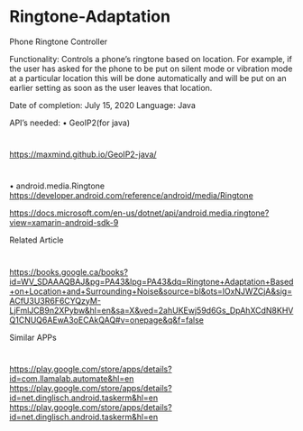 # Ringtone-Adaptation

Phone Ringtone Controller

Functionality: Controls a phone’s ringtone based on location. For example, if the user has asked for the phone to be put on silent mode or vibration mode at a particular location this will be done automatically and will be put on an earlier setting as soon as the user leaves that location.

Date of completion: July 15, 2020
Language: Java

API’s needed:
•	GeoIP2(for java)
#
https://maxmind.github.io/GeoIP2-java/

#
•	android.media.Ringtone 
https://developer.android.com/reference/android/media/Ringtone

https://docs.microsoft.com/en-us/dotnet/api/android.media.ringtone?view=xamarin-android-sdk-9


Related Article
#
https://books.google.ca/books?id=WV_SDAAAQBAJ&pg=PA43&lpg=PA43&dq=Ringtone+Adaptation+Based+on+Location+and+Surrounding+Noise&source=bl&ots=lOxNJWZCjA&sig=ACfU3U3R6F6CYQzyM-LjFmlJCB9n2XPybw&hl=en&sa=X&ved=2ahUKEwj59d6Gs_DpAhXCdN8KHVQ1CNUQ6AEwA3oECAkQAQ#v=onepage&q&f=false 

Similar APPs
#
https://play.google.com/store/apps/details?id=com.llamalab.automate&hl=en
https://play.google.com/store/apps/details?id=net.dinglisch.android.taskerm&hl=en
https://play.google.com/store/apps/details?id=net.dinglisch.android.taskerm&hl=en
